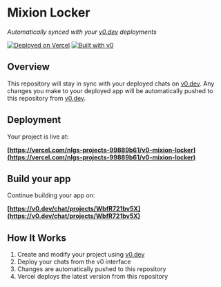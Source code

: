 # Mixion Locker

*Automatically synced with your [v0.dev](https://v0.dev) deployments*

[![Deployed on Vercel](https://img.shields.io/badge/Deployed%20on-Vercel-black?style=for-the-badge&logo=vercel)](https://vercel.com/nlgs-projects-99889b61/v0-mixion-locker)
[![Built with v0](https://img.shields.io/badge/Built%20with-v0.dev-black?style=for-the-badge)](https://v0.dev/chat/projects/WbfR721bv5X)

## Overview

This repository will stay in sync with your deployed chats on [v0.dev](https://v0.dev).
Any changes you make to your deployed app will be automatically pushed to this repository from [v0.dev](https://v0.dev).

## Deployment

Your project is live at:

**[https://vercel.com/nlgs-projects-99889b61/v0-mixion-locker](https://vercel.com/nlgs-projects-99889b61/v0-mixion-locker)**

## Build your app

Continue building your app on:

**[https://v0.dev/chat/projects/WbfR721bv5X](https://v0.dev/chat/projects/WbfR721bv5X)**

## How It Works

1. Create and modify your project using [v0.dev](https://v0.dev)
2. Deploy your chats from the v0 interface
3. Changes are automatically pushed to this repository
4. Vercel deploys the latest version from this repository
